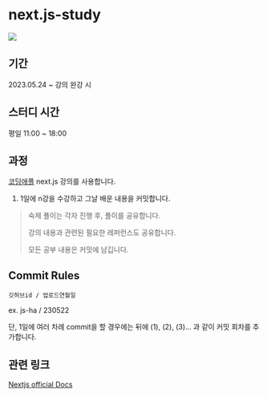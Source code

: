 # next.js-study

<img src="https://www.filepicker.io/api/file/9cjs9VwsTlGgRWaHJBvE">

## 기간

2023.05.24 ~ 강의 완강 시

## 스터디 시간

평일 11:00 ~ 18:00

## 과정

[코딩애플](https://codingapple.com/) next.js 강의를 사용합니다.

1. 1일에 n강을 수강하고 그날 배운 내용을 커밋합니다.

> 숙제 풀이는 각자 진행 후, 풀이를 공유합니다.
>
> 강의 내용과 관련된 필요한 레퍼런스도 공유합니다.
>
> 모든 공부 내용은 커밋에 남깁니다.

## Commit Rules

`깃허브id / 업로드연월일`

ex. js-ha / 230522

단, 1일에 여러 차례 commit을 할 경우에는 뒤에 (1), (2), (3)... 과 같이 커밋 회차를 추가합니다.

## 관련 링크

[Nextjs official Docs](https://nextjs.org/docs)

